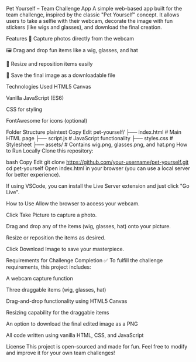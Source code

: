 Pet Yourself – Team Challenge App
A simple web-based app built for the team challenge, inspired by the classic "Pet Yourself" concept. It allows users to take a selfie with their webcam, decorate the image with fun stickers (like wigs and glasses), and download the final creation.

Features
📸 Capture photos directly from the webcam

🖼️ Drag and drop fun items like a wig, glasses, and hat

🔄 Resize and reposition items easily

💾 Save the final image as a downloadable file

Technologies Used
HTML5 Canvas

Vanilla JavaScript (ES6)

CSS for styling

FontAwesome for icons (optional)

Folder Structure
plaintext
Copy
Edit
pet-yourself/
├── index.html          # Main HTML page
├── script.js           # JavaScript functionality
├── styles.css          # Stylesheet
├── assets/             # Contains wig.png, glasses.png, and hat.png
How to Run Locally
Clone this repository:

bash
Copy
Edit
git clone https://github.com/your-username/pet-yourself.git
cd pet-yourself
Open index.html in your browser (you can use a local server for better experience).

If using VSCode, you can install the Live Server extension and just click "Go Live".

How to Use
Allow the browser to access your webcam.

Click Take Picture to capture a photo.

Drag and drop any of the items (wig, glasses, hat) onto your picture.

Resize or reposition the items as desired.

Click Download Image to save your masterpiece.

Requirements for Challenge Completion ✅
To fulfill the challenge requirements, this project includes:

A webcam capture function

Three draggable items (wig, glasses, hat)

Drag-and-drop functionality using HTML5 Canvas

Resizing capability for the draggable items

An option to download the final edited image as a PNG

All code written using vanilla HTML, CSS, and JavaScript

License
This project is open-sourced and made for fun.
Feel free to modify and improve it for your own team challenges!
